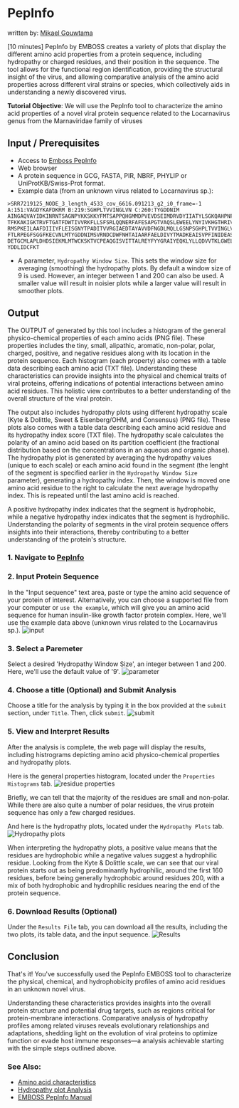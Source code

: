 # PepInfo
written by: [Mikael Gouwtama](gitlab.ccbr.utoronto.ca/gouwtama)

[10 minutes] PepInfo by EMBOSS creates a variety of plots that display the different amino acid properties from a protein sequence, including hydropathy or charged residues, and their position in the sequence. The tool allows for the functional region identification, providing the structural insight of the virus, and allowing comparative analysis of the amino acid properties across different viral strains or species, which collectively aids in understanding a newly discovered virus. 

**Tutorial Objective**: We will use the PepInfo tool to characterize the amino acid properties of a novel viral protein sequence related to the Locarnavirus genus from the Marnaviridae family of viruses

## Input / Prerequisites
- Access to [Emboss PepInfo](https://www.ebi.ac.uk/jdispatcher/seqstats/emboss_pepinfo)
- Web browser
- A protein sequence in GCG, FASTA, PIR, NBRF, PHYLIP or UniProtKB/Swiss-Prot format.
- Example data (from an unknown virus related to Locarnavirus sp.):
```
>SRR7219125_NODE_3_length_4533_cov_6616.091213_g2_i0_frame=-1 A:151:VAGDYKAFDKRM B:219:SGHPLTVVINGLVN C:260:TYGDDNIM
AINGAQVAYIDKINRNTSAGNPYKKSKKYFMTSAPPQHGMMDPVEVDSEIMDRVDYIIATYLSGKQAHPNFCAHLKDEPV
TFKKAKIGKTRVFTGATFDWTIVVRKFLLSFSRLQQNERFAFESAPGTVAQSLEWEELYNYIVKHGTHRIVAGDYKAFDK
RMSPKEILAAFDIIIYFLEISGNYTPADITVVRGIAEDTAYAVVDFNGDLMQLLGSNPSGHPLTVVINGLVNSLRMRYTF
FTLRPEGFSGGFKECVNLMTYGDDNIMSVRNDCDWFNHTAIAARFAELDIVYTMADKEAISVPFINIDEASFLKRTWRFE
DETGCMLAPLDHDSIEKMLMTWCKSKTVCPEAQGISVITTALREYFYYGRAIYEQKLYLLQDVVTKLGWELFVEESTFMS
YDDLIDCFKT
```
- A parameter, `Hydropathy Window Size`. This sets the window size for averaging (smoothing) the hydropathy plots. By default a window size of 9 is used. However, an integer between 1 and 200 can also be used. A smaller value will result in noisier plots while a larger value will result in smoother plots. 


## Output

The OUTPUT of generated by this tool includes a histogram of the general physico-chemical properties of each amino acids (PNG file). These properties includes the tiny, small, alipathic, aromatic, non-polar, polar, charged, positive, and negative residues along with its location in the protein sequence. Each histogram (each property) also comes with a table data describing each amino acid (TXT file). Understanding these characteristics can provide insights into the physical and chemical traits of viral proteins, offering indications of potential interactions between amino acid residues. This holistic view contributes to a better understanding of the overall structure of the viral protein.

The output also includes hydropathy plots using different hydropathy scale (Kyte & Dolittle, Sweet & Eisenberg/OHM, and Consensus) (PNG file). These plots also comes with a table data describing each amino acid residue and its hydropathy index score (TXT file). The hydropathy scale calculates the polarity of an amino acid based on its partition coefficient (the fractional distribution based on the concentrations in an aqueous and organic phase). The hydropathy plot is generated by averaging the hydropathy values (unique to each scale) or each amino acid found in the segment (the lenght of the segment is specified earlier in the `Hydropathy Window Size` parameter), generating a hydropathy index. Then, the window is moved one amino acid residue to the right to calculate the next average hydropathy index. This is repeated until the last amino acid is reached. 

A positive hydropathy index indicates that the segment is hydrophobic, while a negative hydropathy index indicates that the segment is hydrophilic. Understanding the polarity of segments in the viral protein sequence offers insights into their interactions, thereby contributing to a better understanding of the protein's structure.

### 1. Navigate to [PepInfo](https://www.ebi.ac.uk/jdispatcher/seqstats/emboss_pepinfo)

### 2. Input Protein Sequence
In the "Input sequence" text area, paste or type the amino acid sequence of your protein of interest. Alternatively, you can choose a supported file from your computer or `use the example`, which will give you an amino acid sequence for human insulin-like growth factor protein complex. Here, we'll use the example data above (unknown virus related to the Locarnavirus sp.). 
![input](img/pepinfo/Input_sequence.png)

### 3. Select a Paremeter
Select a desired 'Hydropathy Window Size', an integer between 1 and 200. Here, we'll use the default value of '9'.
![parameter](img/pepinfo/Parameter.png)

### 4. Choose a title (Optional) and Submit Analysis
Choose a title for the analysis by typing it in the box provided at the `submit` section, under `Title`. Then, click `submit`.
![submit](img/pepinfo/Submit_analysis.png)

### 5. View and Interpret Results
After the analysis is complete, the web page will display the results, including histrograms depicting amino acid physico-chemical properties and hydropathy plots.

Here is the general properties histogram, located under the `Properties Histograms` tab.
![residue properties](img/pepinfo/Histogram.png)

Briefly, we can tell that the majority of the residues are small and non-polar. While there are also quite a number of polar residues, the virus protein sequence has only a few charged residues.

And here is the hydropathy plots, located under the `Hydropathy Plots` tab. 
![Hydropathy plots](img/pepinfo/Hydropathy.png)

When interpreting the hydropathy plots, a positive value means that the residues are hydrophobic while a negative values suggest a hydrophilic residue. Looking from the Kyte & Dolittle scale, we can see that our viral protein starts out as being predominantly hydrophilic, around the first 160 residues, before being generally hydrophobic around residues 200, with a mix of both hydrophobic and hydrophilic residues nearing the end of the protein sequence. 

### 6. Download Results (Optional)
Under the `Results File` tab, you can download all the results, including the two plots, its table data, and the input sequence. 
![Results](img/pepinfo/Download_results.png)


## Conclusion

That's it! You've successfully used the PepInfo EMBOSS tool to characterize the physical, chemical, and hydrophobicity profiles of amino acid residues in an unknown novel virus.

Understanding these characteristics provides insights into the overall protein structure and potential drug targets, such as regions critical for protein-membrane interactions. Comparative analysis of hydropathy profiles among related viruses reveals evolutionary relationships and adaptations, shedding light on the evolution of viral proteins to optimize function or evade host immune responses—a analysis achievable starting with the simple steps outlined above.

### See Also:

- [Amino acid characteristics](https://www.britannica.com/science/amino-acid/Standard-amino-acids)
- [Hydropathy plot Analysis](https://www.sciencedirect.com/science/article/pii/S0006291X04019370)
- [EMBOSS PepInfo Manual](http://bioinf.ibun.unal.edu.co/cgi-bin/emboss/help/pepinfo)
